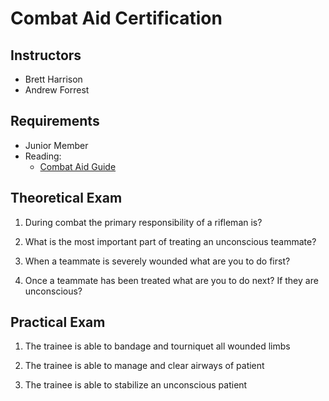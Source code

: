 # Combat Aid Certification

## Instructors

- Brett Harrison
- Andrew Forrest

## Requirements

- Junior Member
- Reading:
  - [Combat Aid Guide](guides/combataid.md)


## Theoretical Exam
1. During combat the primary responsibility of a rifleman is?

2. What is the most important part of treating an unconscious teammate?

3. When a teammate is severely wounded what are you to do first?

4. Once a teammate has been treated what are you to do next? If they are unconscious?

## Practical Exam

1. The trainee is able to bandage and tourniquet all wounded limbs

2. The trainee is able to manage and clear airways of patient

3. The trainee is able to stabilize an unconscious patient
